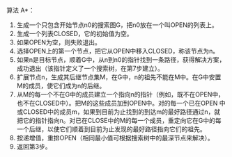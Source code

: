 算法 A*：
1. 生成一个只包含开始节点n0的搜索图G，把n0放在一个叫OPEN的列表上。
2. 生成一个列表CLOSED，它的初始值为空。
3. 如果OPEN为空，则失败退出。
4. 选择OPEN上的第一个节点，把它从OPEN中移入CLOSED，称该节点为n。
5. 如果n是目标节点，顺着G中，从n到n0的指针找到一条路径，获得解决方案，成功退出（该指针定义了一个搜索树，在第7步建立）。
6. 扩展节点n，生成其后继节点集M，在G中，n的祖先不能在M中。在G中安置M的成员，使它们成为n的后继。
7. 从M的每一个不在G中的成员建立一个指向n的指针（例如，既不在OPEN中，也不在CLOSED中）。把M的这些成员加到OPEN中。对的每一个已在OPEN 中或CLOSED中的成员m，如果到目前为止找到的到达m的最好路径通过n，就把它的指针指向n。对已在CLOSE中的M的每一个成员，重定向它在G中的每一个后继，以使它们顺着到目前为止发现的最好路径指向它们的祖先。
8. 按递增值，重排OPEN（相同最小值可根据搜索树中的最深节点来解决）。
9. 返回第3步。
